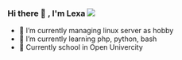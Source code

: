 ### Hi there 👋 , I'm Lexa ![](https://hit.yhype.me/github/profile?user_id=48092847)

- 🔭 I’m currently managing linux server as hobby
- 🌱 I’m currently learning php, python, bash
- 📌 Currently school in Open Univercity



<!--
**lexavey/lexavey** is a ✨ _special_ ✨ repository because its `README.md` (this file) appears on your GitHub profile.

Here are some ideas to get you started:

- 🔭 I’m currently working on ...
- 🌱 I’m currently learning ...
- 👯 I’m looking to collaborate on ...
- 🤔 I’m looking for help with ...
- 💬 Ask me about ...
- 📫 How to reach me: ...
- 😄 Pronouns: ...
- ⚡ Fun fact: ...
-->
